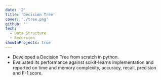 ```yaml
---
date: '2'
title: 'Decision Tree'
cover: './tree.png'
github: ''
tech:
  - Data Structure
  - Recursion
showInProjects: true
---
```


- Developed a Decision Tree from scratch in python.
- Evaluated its performance against scikit-learns implementation and reported on time and memory complexity, accuracy, recall, precision and F-1 score.
